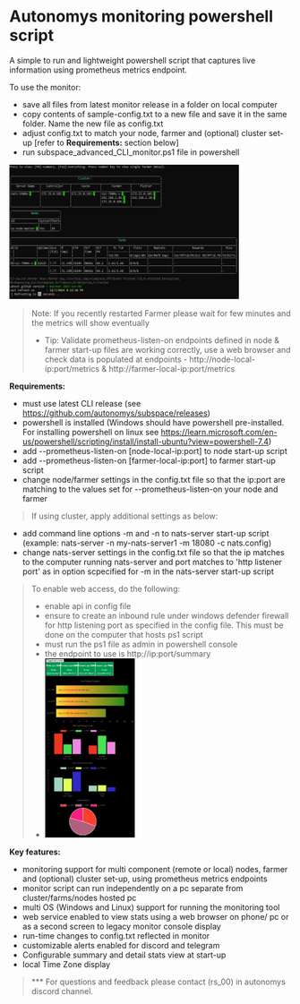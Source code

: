 # Autonomys monitoring powershell script
A simple to run and lightweight powershell script that captures live information using prometheus metrics endpoint.

To use the monitor:
- save all files from latest monitor release in a folder on local computer
- copy contents of sample-config.txt to a new file and save it in the same folder. Name the new file as config.txt
- adjust config.txt to match your node, farmer and (optional) cluster set-up [refer to **Requirements:** section below] 
- run subspace_advanced_CLI_monitor.ps1 file in powershell

<img src="https://github.com/irbujam/images/blob/main/summary.PNG" width="410" height="240" />
    
> Note: If you recently restarted Farmer please wait for few minutes and the metrics will show eventually
> - Tip: Validate prometheus-listen-on endpoints defined in node & farmer start-up files are working correctly, use a web browser and check data is populated at endpoints - http://node-local-ip:port/metrics & http://farmer-local-ip:port/metrics

**Requirements:**
- must use latest CLI release (see https://github.com/autonomys/subspace/releases)
- powershell is installed (Windows should have powershell pre-installed. For installing powershell on linux see https://learn.microsoft.com/en-us/powershell/scripting/install/install-ubuntu?view=powershell-7.4)
- add --prometheus-listen-on [node-local-ip:port] to node start-up script
- add --prometheus-listen-on [farmer-local-ip:port] to farmer start-up script
- change node/farmer settings in the config.txt file so that the ip:port are matching to the values set for --prometheus-listen-on your node and farmer
  
> If using cluster, apply additional settings as below:
- add command line options -m <http listener port> and -n <server name> to nats-server start-up script (example: nats-server -n my-nats-server1 -m 18080 -c nats.config)
- change nats-server settings in the config.txt file so that the ip matches to the computer running nats-server and port matches to 'http listener port' as in option scpecified for -m in the nats-server start-up script 

> To enable web access, do the following:
> - enable api in config file
> - ensure to create an inbound rule under windows defender firewall for http listening port as specified in the config file. This must be done on the computer that hosts ps1 script
> - must run the ps1 file as admin in powershell console
> - the endpoint to use is http://ip:port/summary
> - <img src="https://github.com/irbujam/images/blob/main/web.JPG" width="160" height="320" />


**Key features:**
  - monitoring support for multi component (remote or local) nodes, farmer and (optional) cluster set-up, using prometheus metrics endpoints
  - monitor script can run independently on a pc separate from cluster/farms/nodes hosted pc 
  - multi OS (Windows and Linux) support for running the monitoring tool
  - web service enabled to view stats using a web browser on phone/ pc or as a second screen to legacy monitor console display
  - run-time changes to config.txt reflected in monitor
  - customizable alerts enabled for discord and telegram 
  - Configurable summary and detail stats view at start-up
  - local Time Zone display
  
>*** For questions and feedback please contact (rs_00) in autonomys discord channel.

